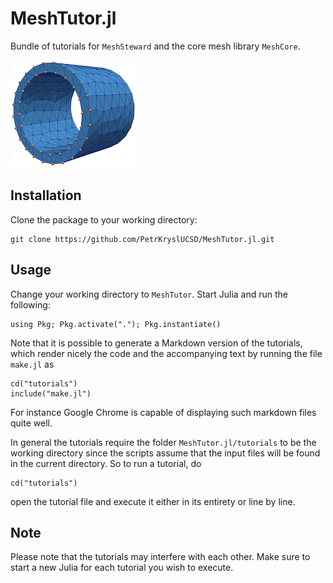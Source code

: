 # MeshTutor.jl

Bundle of tutorials for `MeshSteward` and the core mesh library `MeshCore`.

![Sample mesh](trunc_cyl_shell_0.png)

## Installation

Clone the package to your working directory:
```
git clone https://github.com/PetrKryslUCSD/MeshTutor.jl.git
```

## Usage

Change your working directory to `MeshTutor`. Start Julia and run
the following:
```
using Pkg; Pkg.activate("."); Pkg.instantiate()
```

Note that it is possible to generate a Markdown version of the tutorials, which render nicely the code and the accompanying text by running the file `make.jl` as
```
cd("tutorials")
include("make.jl")
```
For instance Google Chrome is capable of displaying such markdown files quite well.

In general the tutorials require the folder `MeshTutor.jl/tutorials` to be the working directory since the scripts assume that the input files will be found in the current directory. So to run a tutorial, do
```
cd("tutorials")
```
open the tutorial file and execute it either in its entirety or line by line. 

## Note

Please note that the tutorials may interfere with each other. Make sure to start a new Julia for each tutorial you wish to execute.
